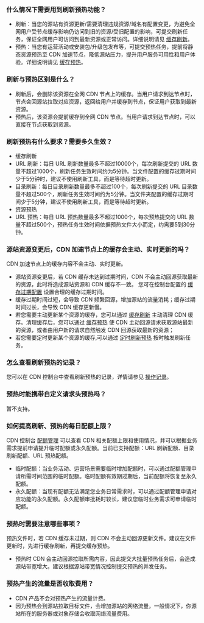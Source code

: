 [](id:q6)
### 什么情况下需要用到刷新预热功能？
- 刷新：当您的源站有资源更新/需要清理违规资源/域名有配置变更，为避免全网用户受节点缓存影响仍访问到旧的资源/受旧配置的影响，可提交刷新任务，保证全网用户可访问到最新资源或正常访问。详细说明请见 [缓存刷新](https://cloud.tencent.com/document/product/228/6299)。
- 预热：当您有运营活动或安装包/升级包发布等，可提交预热任务，提前将静态资源预热至 CDN 加速节点，降低源站压力，提升用户服务可用性和用户体验。详细说明请见 [缓存预热](https://cloud.tencent.com/document/product/228/40273)。

[](id:q1)
### 刷新与预热区别是什么？
- 刷新后，会删除该资源在全网 CDN 节点上的缓存。当用户请求到达节点时，节点会回源站拉取对应资源，返回给用户并缓存到节点，保证用户获取到最新资源。
- 预热后，该资源会提前缓存到全网 CDN 节点。当用户请求到达节点时，可以直接在节点获取到资源。

[](id:q2)
### 刷新预热有什么要求？需要多久生效？
- 缓存刷新
 - URL 刷新：每日 URL 刷新数量最多不超过10000个，每次刷新提交的 URL 数量不超过1000个，刷新任务生效时间约为5分钟。当文件配置的缓存过期时间少于5分钟时，建议不使用刷新工具，而是等待超时更新。
 - 目录刷新：每日目录刷新数量最多不超过100个，每次刷新提交的 URL 目录数量不超过500个，刷新任务生效时间约为5分钟。当文件夹配置的缓存过期时间少于5分钟，建议不使用刷新工具，而是等待超时更新。
- 资源预热
 - URL 预热：每日 URL 预热数量最多不超过1000个，每次预热提交的 URL 数量不超过500个，预热任务生效时间依据预热文件大小而定，约需要5到30分钟。

[](id:q3)
### 源站资源变更后，CDN 加速节点上的缓存会主动、实时更新的吗？
CDN 加速节点上的缓存内容不会主动、实时更新。
- 源站资源变更后，若 CDN 缓存未达到过期时间，CDN 不会主动回源获取最新的资源，此时将造成源站资源和 CDN 缓存不一致。 您可在控制台配置的 [缓存过期配置](https://cloud.tencent.com/document/product/228/41540#.E9.85.8D.E7.BD.AE.E6.8C.87.E5.8D.97) 设置合理的缓存过期时间。
- 缓存过期时间过短，会导致 CDN 频繁回源，增加源站的流量消耗；缓存过期时间过长，会导致 CDN 缓存更新慢。
- 若您需要主动更新某个资源的缓存，您可以通过 [缓存刷新](https://cloud.tencent.com/document/product/228/6299) 主动清理 CDN 缓存。清理缓存后，您可以通过 [缓存预热](https://cloud.tencent.com/document/product/228/40273) 使 CDN 主动回源请求获取源站最新的资源，或者由用户新的请求自然触发 CDN 回源获取最新的资源；
- 若您需要定时更新某个资源的缓存,可以通过 [定时刷新预热](https://cloud.tencent.com/document/product/228/56431) 按时触发刷新任务。



[](id:q5)
### 怎么查看刷新预热的记录？
您可以在 CDN 控制台中查看刷新预热的记录，详情请参见 [操作记录](https://cloud.tencent.com/document/product/228/60683)。

[](id:q6)
### 预热时能携带自定义请求头预热吗？
暂不支持。


### 如何提高刷新、预热的每日配额上限？
CDN 控制台 [配额管理](https://cloud.tencent.com/document/product/228/71507) 可以查看 CDN 相关配额上限和使用情况，并可以根据业务需求提前申请提升临时配额或永久配额。当前已支持配额：URL 刷新配额、目录刷新配额、URL 预热配额。
- 临时配额：当业务活动、运营场景需要临时增加配额时，可以通过配额管理申请所需时间范围的临时配额。临时配额有效期过期后，当前配额将恢复至永久配额。
- 永久配额：当现有配额无法满足您业务日常需求时，可以通过配额管理申请对应功能的永久配额。永久配额审批耗时较长，建议您临时业务需求可申请临时配额。

 
### 预热时需要注意哪些事项？
预热文件时，若 CDN 缓存未过期，则 CDN 不会主动回源更新文件。建议在文件更新时，先进行缓存刷新，再提交缓存预热。
- 预热时 CDN 会主动回源拉取所需内容，因此提交大批量预热任务后，会造成源站带宽增大。建议根据源站带宽情况控制提交预热的并发任务。

### 预热产生的流量是否收取费用？
 - CDN 产品不会对预热产生的流量计费。
 - 因为预热会到源站拉取目标文件，会增加源站的网络流量，一般情况下，你源站所在的服务器或对象存储会收取网络流量费用。




